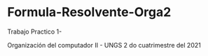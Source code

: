 # Formula-Resolvente-Orga2
Trabajo Practico 1- 

Organización del computador II - UNGS 2
do cuatrimestre del 2021
